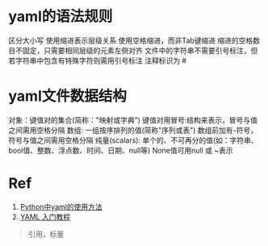 # yaml的语法规则
区分大小写
使用缩进表示层级关系
使用空格缩进，而非Tab键缩进
缩进的空格数目不固定，只需要相同层级的元素左侧对齐
文件中的字符串不需要引号标注，但若字符串中包含有特殊字符则需用引号标注
注释标识为 #

# yaml文件数据结构
对象：键值对的集合(简称："映射或字典")
键值对用冒号:结构来表示，冒号与值之间需用空格分隔
数组: 一组按序排列的值(简称"序列或表")
数组前加有-符号，符号与值之间需用空格分隔
纯量(scalars): 单个的、不可再分的值(如：字符串、bool值、整数、浮点数、时间、日期、null等) None值可用null 或 ~表示

# Ref
1. [Python中yaml的使用方法](https://zhuanlan.zhihu.com/p/633510691)
2. [YAML 入门教程](https://www.runoob.com/w3cnote/yaml-intro.html)
> 引用，标量